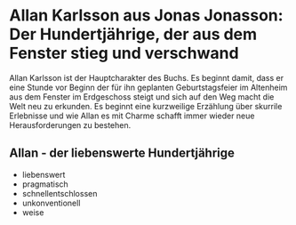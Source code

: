 # Allan Karlsson aus Jonas Jonasson: Der Hundertjährige, der aus dem Fenster stieg und verschwand

Allan Karlsson ist der Hauptcharakter des Buchs. Es beginnt damit, dass er eine Stunde vor Beginn der für ihn geplanten Geburtstagsfeier im Altenheim aus dem Fenster im Erdgeschoss steigt und sich auf den Weg macht die Welt neu zu erkunden.
Es beginnt eine kurzweilige Erzählung über skurrile Erlebnisse und wie Allan es mit Charme schafft immer wieder neue Herausforderungen zu bestehen.

## Allan - der liebenswerte Hundertjährige
* liebenswert
* pragmatisch
* schnellentschlossen
* unkonventionell
* weise